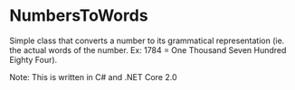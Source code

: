 # NumbersToWords
Simple class that converts a number to its grammatical representation (ie. the actual words of the number. Ex: 1784 = One Thousand Seven Hundred Eighty Four).

Note: This is written in C# and .NET Core 2.0
